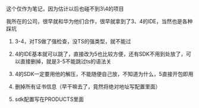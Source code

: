 这个仅作为笔记，因为估计以后也碰不到3\4的项目

我所在的公司，很早就和华为他们合作，很早就拿到了3、4的IDE，当然也是各种踩坑

1. 3-4，对TS做了强检查，没TS的强类型，就不能过

2. 4的IDE基本就可以跳了，直接改为5也比较方便，还有SDK不用到处放了，可以直接删掉，就是3-5不能跳过ts的语法关

3. 4的SDK一定要用他的解压，不能随便自己放，不知道为什么，5直接开包即用

4. 删掉所有证书信息（早干嘛去了，竟然将绝对地址写配置里面）

5. sdk配置写在PRODUCTS里面